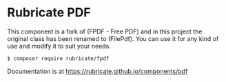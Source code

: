 # Rubricate PDF

This component is a fork of (FPDF - Free PDF) and in this project the original class has 
been renamed to (FilePdf). You can use it for any kind of use and modify it to 
suit your needs.

```
$ composer require rubricate/fpdf
```

Documentation is at https://rubricate.github.io/components/pdf
